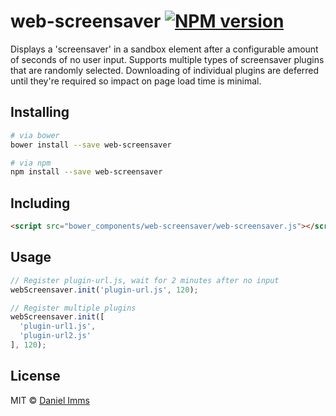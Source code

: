 # web-screensaver [![NPM version](http://img.shields.io/npm/v/web-screensaver.svg?style=flat)](https://www.npmjs.org/package/web-screensaver)

Displays a 'screensaver' in a sandbox element after a configurable amount of seconds of no user input. Supports multiple types of screensaver plugins that are randomly selected. Downloading of individual plugins are deferred until they're required so impact on page load time is minimal.

## Installing

```bash
# via bower
bower install --save web-screensaver

# via npm
npm install --save web-screensaver
```

## Including

```html
<script src="bower_components/web-screensaver/web-screensaver.js"></script>
```

## Usage

```javascript
// Register plugin-url.js, wait for 2 minutes after no input
webScreensaver.init('plugin-url.js', 120);

// Register multiple plugins
webScreensaver.init([
  'plugin-url1.js',
  'plugin-url2.js'
], 120);
```

## License

MIT © [Daniel Imms][1]



  [1]: https://github.com/Tyriar/web-screensaver/blob/master/LICENSE
